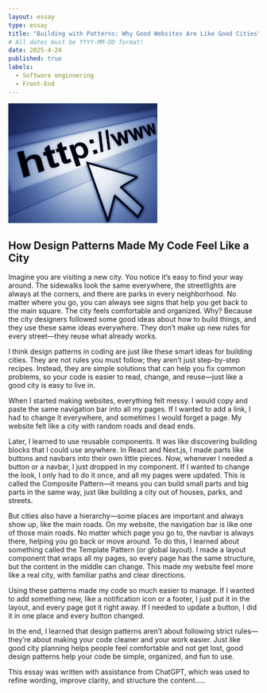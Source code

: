 ```yaml
---
layout: essay
type: essay
title: "Building with Patterns: Why Good Websites Are Like Good Cities"
# All dates must be YYYY-MM-DD format!
date: 2025-4-24
published: true
labels:
  - Software enginnering
  - Front-End
---
```


<img width="300px" class="rounded float-start pe-4" src="../img/Website.jpg">

## How Design Patterns Made My Code Feel Like a City

Imagine you are visiting a new city. You notice it’s easy to find your way around. The sidewalks look the same everywhere, the streetlights are always at the corners, and there are parks in every neighborhood. No matter where you go, you can always see signs that help you get back to the main square. The city feels comfortable and organized. Why? Because the city designers followed some good ideas about how to build things, and they use these same ideas everywhere. They don’t make up new rules for every street—they reuse what already works.

I think design patterns in coding are just like these smart ideas for building cities. They are not rules you must follow; they aren’t just step-by-step recipes. Instead, they are simple solutions that can help you fix common problems, so your code is easier to read, change, and reuse—just like a good city is easy to live in.

When I started making websites, everything felt messy. I would copy and paste the same navigation bar into all my pages. If I wanted to add a link, I had to change it everywhere, and sometimes I would forget a page. My website felt like a city with random roads and dead ends.

Later, I learned to use reusable components. It was like discovering building blocks that I could use anywhere. In React and Next.js, I made parts like buttons and navbars into their own little pieces. Now, whenever I needed a button or a navbar, I just dropped in my component. If I wanted to change the look, I only had to do it once, and all my pages were updated. This is called the Composite Pattern—it means you can build small parts and big parts in the same way, just like building a city out of houses, parks, and streets.

But cities also have a hierarchy—some places are important and always show up, like the main roads. On my website, the navigation bar is like one of those main roads. No matter which page you go to, the navbar is always there, helping you go back or move around. To do this, I learned about something called the Template Pattern (or global layout). I made a layout component that wraps all my pages, so every page has the same structure, but the content in the middle can change. This made my website feel more like a real city, with familiar paths and clear directions.

Using these patterns made my code so much easier to manage. If I wanted to add something new, like a notification icon or a footer, I just put it in the layout, and every page got it right away. If I needed to update a button, I did it in one place and every button changed.

In the end, I learned that design patterns aren’t about following strict rules—they’re about making your code cleaner and your work easier. Just like good city planning helps people feel comfortable and not get lost, good design patterns help your code be simple, organized, and fun to use.


This essay was written with assistance from ChatGPT, which was used to refine wording, improve clarity, and structure the content.....
